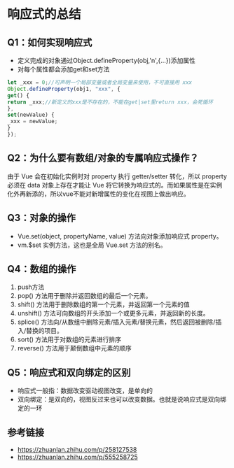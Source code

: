 # 响应式的总结

## Q1：如何实现响应式
- 定义完成的对象通过Object.defineProperty(obj,'n',{...})添加属性
- 对每个属性都会添加get和set方法
```javascript
let _xxx = 0;//可声明一个局部变量或者全局变量来使用，不可直接用 xxx
Object.defineProperty(obj1, "xxx", {
get() {
return _xxx;//新定义的xxx是不存在的，不能在get|set里return xxx，会死循环
},
set(newValue) {
_xxx = newValue;
}
});
```

## Q2：为什么要有数组/对象的专属响应式操作？
由于 Vue 会在初始化实例时对 property 执行 getter/setter 转化，所以 property 必须在 data 对象上存在才能让 Vue 将它转换为响应式的。而如果属性是在实例化外再新添的，所以vue不能对新增属性的变化在视图上做出响应。

## Q3：对象的操作
- Vue.set(object, propertyName, value) 方法向对象添加响应式 property。
- vm.$set 实例方法，这也是全局 Vue.set 方法的别名。

## Q4：数组的操作
1. push方法
2. pop() 方法用于删除并返回数组的最后一个元素。
3. shift() 方法用于删除数组的第一个元素，并返回第一个元素的值
4. unshift() 方法可向数组的开头添加一个或更多元素，并返回新的长度。
5. splice() 方法向/从数组中删除元素/插入元素/替换元素，然后返回被删除/插入/替换的项目。
6. sort() 方法用于对数组的元素进行排序
7. reverse() 方法用于颠倒数组中元素的顺序

## Q5：响应式和双向绑定的区别
- 响应式一般指：数据改变驱动视图改变，是单向的
- 双向绑定：是双向的，视图反过来也可以改变数据。也就是说响应式是双向绑定的一环

## 参考链接
- https://zhuanlan.zhihu.com/p/258127538
- https://zhuanlan.zhihu.com/p/555258725
